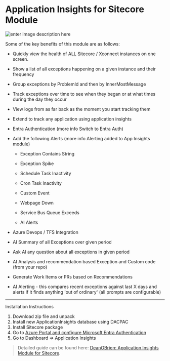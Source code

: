 # Application Insights for Sitecore Module

![enter image description here](https://deanobrien.uk/wp-content/uploads/2022/11/ApplicationInsights.png)

Some of the key benefits of this module are as follows:

 - Quickly view the health of ALL Sitecore / Xconnect instances on one screen.

 - Show a list of all exceptions happening on a given instance and their frequency

 - Group exceptions by ProblemId and then by InnerMostMessage

 - Track exceptions over time to see when they began or at what times during the day they occur

 - View logs from as far back as the moment you start tracking them
 
 - Extend to track any application using application insights

 - Entra Authentication (more info Switch to Entra Auth)

 - Add the following Alerts (more info Alerting added to App Insights module)

   - Exception Contains String

   - Exception Spike

   - Schedule Task Inactivity

   - Cron Task Inactivity

   - Custom Event

   - Webpage Down

   - Service Bus Queue Exceeds

   - AI Alerts

 - Azure Devops / TFS Integration

 - AI Summary of all Exceptions over given period

 - Ask AI any question about all exceptions in given period

 - AI Analysis and recommendation based Exception and Custom code (from your repo)

 - Generate Work Items or PRs based on Recommendations

 - AI Alerting - this compares recent exceptions against last X days and alerts if it finds anything 'out of ordinary' (all prompts are configurable)

 
 --------------------------------
 
 Installation Instructions
 
 1) Download zip file and unpack
 2) Install new ApplicationInsights database using DACPAC
 3) Install Sitecore package
 4) Go to [Azure Portal and configure Microsoft Entra Authentication](https://deanobrien.uk/update-application-insights-module-to-switch-to-use-entra-authentication/)
 6) Go to Dashboard => Application Insights
 
 
> Detailed guide can be found here: [DeanOBrien: Application Insights Module for Sitecore](https://deanobrien.uk/application-insights-for-sitecore-module/).
